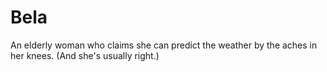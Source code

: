 # Bela
An elderly woman who claims she can predict the weather by the aches in her knees. (And she's usually right.)